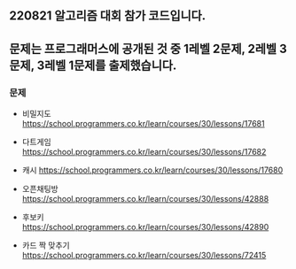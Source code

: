 ## 220821 알고리즘 대회 참가 코드입니다.

## 문제는 프로그래머스에 공개된 것 중 1레벨 2문제, 2레벨 3문제, 3레벨 1문제를 출제했습니다.

### 문제

- 비밀지도
  https://school.programmers.co.kr/learn/courses/30/lessons/17681

- 다트게임
  https://school.programmers.co.kr/learn/courses/30/lessons/17682

- 캐시
  https://school.programmers.co.kr/learn/courses/30/lessons/17680

- 오픈채팅방
  https://school.programmers.co.kr/learn/courses/30/lessons/42888

- 후보키
  https://school.programmers.co.kr/learn/courses/30/lessons/42890

- 카드 짝 맞추기
  https://school.programmers.co.kr/learn/courses/30/lessons/72415
